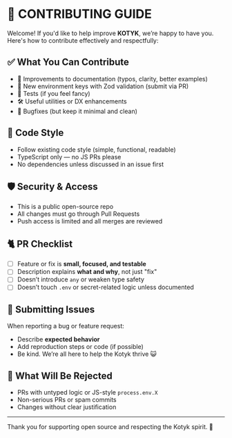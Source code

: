# 🐾 CONTRIBUTING GUIDE

Welcome! If you'd like to help improve **KOTYK**, we’re happy to have you. Here's how to contribute effectively and respectfully:

## ✅ What You Can Contribute

- 📝 Improvements to documentation (typos, clarity, better examples)
- 🧠 New environment keys with Zod validation (submit via PR)
- 🧪 Tests (if you feel fancy)
- 🛠️ Useful utilities or DX enhancements
- 🧯 Bugfixes (but keep it minimal and clean)

## 🧼 Code Style

- Follow existing code style (simple, functional, readable)
- TypeScript only — no JS PRs please
- No dependencies unless discussed in an issue first

## 🛡️ Security & Access

- This is a public open-source repo
- All changes must go through Pull Requests
- Push access is limited and all merges are reviewed

## 🐈 PR Checklist

- [ ] Feature or fix is **small, focused, and testable**
- [ ] Description explains **what and why**, not just "fix"
- [ ] Doesn’t introduce `any` or weaken type safety
- [ ] Doesn’t touch `.env` or secret-related logic unless documented

## 📨 Submitting Issues

When reporting a bug or feature request:

- Describe **expected behavior**
- Add reproduction steps or code (if possible)
- Be kind. We’re all here to help the Kotyk thrive 😺

## 🚫 What Will Be Rejected

- PRs with untyped logic or JS-style `process.env.X`
- Non-serious PRs or spam commits
- Changes without clear justification

---

Thank you for supporting open source and respecting the Kotyk spirit. 🐾

